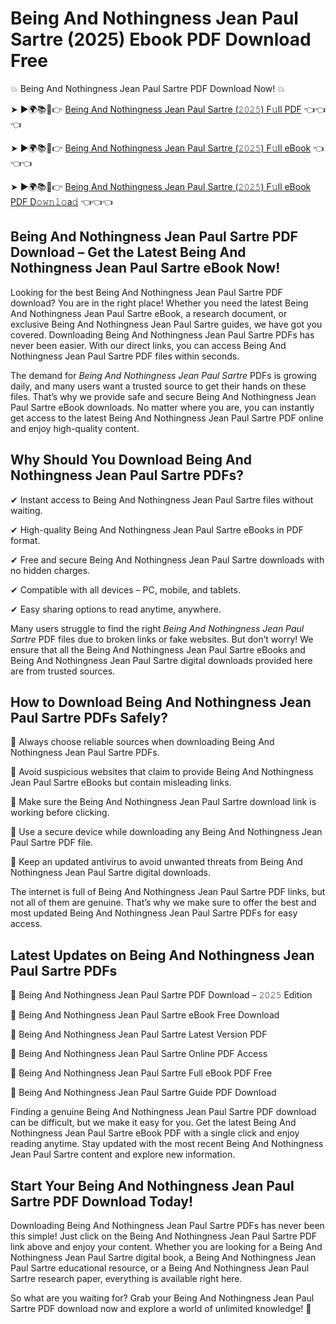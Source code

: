 # Being And Nothingness Jean Paul Sartre (2025) Ebook PDF Download Free

💥 Being And Nothingness Jean Paul Sartre PDF Download Now! 💥

➤ ►🌍📚📱👉 [Being And Nothingness Jean Paul Sartre (𝟸𝟶𝟸𝟻) F𝚞ll PDF](https://getpdf.xyz/being-and-nothingness-jean-paul-sartre) 👈👈👈


➤ ►🌍📚📱👉 [Being And Nothingness Jean Paul Sartre (𝟸𝟶𝟸𝟻) F𝚞ll eBook](https://getpdf.xyz/being-and-nothingness-jean-paul-sartre) 👈👈👈


➤ ►🌍📚📱👉 [Being And Nothingness Jean Paul Sartre (𝟸𝟶𝟸𝟻) F𝚞ll eBook PDF D𝚘𝚠𝚗𝚕𝚘a𝚍](https://getpdf.xyz/being-and-nothingness-jean-paul-sartre) 👈👈👈


## Being And Nothingness Jean Paul Sartre PDF Download – Get the Latest Being And Nothingness Jean Paul Sartre eBook Now!

Looking for the best Being And Nothingness Jean Paul Sartre PDF download? You are in the right place! Whether you need the latest Being And Nothingness Jean Paul Sartre eBook, a research document, or exclusive Being And Nothingness Jean Paul Sartre guides, we have got you covered. Downloading Being And Nothingness Jean Paul Sartre PDFs has never been easier. With our direct links, you can access Being And Nothingness Jean Paul Sartre PDF files within seconds.

The demand for *Being And Nothingness Jean Paul Sartre* PDFs is growing daily, and many users want a trusted source to get their hands on these files. That’s why we provide safe and secure Being And Nothingness Jean Paul Sartre eBook downloads. No matter where you are, you can instantly get access to the latest Being And Nothingness Jean Paul Sartre PDF online and enjoy high-quality content.

## Why Should You Download Being And Nothingness Jean Paul Sartre PDFs?

✔ Instant access to Being And Nothingness Jean Paul Sartre files without waiting.

✔ High-quality Being And Nothingness Jean Paul Sartre eBooks in PDF format.

✔ Free and secure Being And Nothingness Jean Paul Sartre downloads with no hidden charges.

✔ Compatible with all devices – PC, mobile, and tablets.

✔ Easy sharing options to read anytime, anywhere.

Many users struggle to find the right *Being And Nothingness Jean Paul Sartre* PDF files due to broken links or fake websites. But don’t worry! We ensure that all the Being And Nothingness Jean Paul Sartre eBooks and Being And Nothingness Jean Paul Sartre digital downloads provided here are from trusted sources.

## How to Download Being And Nothingness Jean Paul Sartre PDFs Safely?

📌 Always choose reliable sources when downloading Being And Nothingness Jean Paul Sartre PDFs.

📌 Avoid suspicious websites that claim to provide Being And Nothingness Jean Paul Sartre eBooks but contain misleading links.

📌 Make sure the Being And Nothingness Jean Paul Sartre download link is working before clicking.

📌 Use a secure device while downloading any Being And Nothingness Jean Paul Sartre PDF file.

📌 Keep an updated antivirus to avoid unwanted threats from Being And Nothingness Jean Paul Sartre digital downloads.

The internet is full of Being And Nothingness Jean Paul Sartre PDF links, but not all of them are genuine. That’s why we make sure to offer the best and most updated Being And Nothingness Jean Paul Sartre PDFs for easy access.

## Latest Updates on Being And Nothingness Jean Paul Sartre PDFs

🔹 Being And Nothingness Jean Paul Sartre PDF Download – 𝟸𝟶𝟸𝟻 Edition

🔹 Being And Nothingness Jean Paul Sartre eBook Free Download

🔹 Being And Nothingness Jean Paul Sartre Latest Version PDF

🔹 Being And Nothingness Jean Paul Sartre Online PDF Access

🔹 Being And Nothingness Jean Paul Sartre Full eBook PDF Free

🔹 Being And Nothingness Jean Paul Sartre Guide PDF Download

Finding a genuine Being And Nothingness Jean Paul Sartre PDF download can be difficult, but we make it easy for you. Get the latest Being And Nothingness Jean Paul Sartre eBook PDF with a single click and enjoy reading anytime. Stay updated with the most recent Being And Nothingness Jean Paul Sartre content and explore new information.

## Start Your Being And Nothingness Jean Paul Sartre PDF Download Today!

Downloading Being And Nothingness Jean Paul Sartre PDFs has never been this simple! Just click on the Being And Nothingness Jean Paul Sartre PDF link above and enjoy your content. Whether you are looking for a Being And Nothingness Jean Paul Sartre digital book, a Being And Nothingness Jean Paul Sartre educational resource, or a Being And Nothingness Jean Paul Sartre research paper, everything is available right here.

So what are you waiting for? Grab your Being And Nothingness Jean Paul Sartre PDF download now and explore a world of unlimited knowledge! 🚀